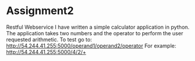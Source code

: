 # Assignment2
Restful Webservice
I have written a simple calculator application in python. The application takes two numbers and the operator to perform the user requested arithmetic. 
To test go to: http://54.244.41.255:5000/operand1/operand2/operator For example: http://54.244.41.255:5000/4/2/+ 

